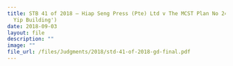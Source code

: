 ```yaml
---
title: STB 41 of 2018 – Hiap Seng Press (Pte) Ltd v The MCST Plan No 246 ('Wing
  Yip Building')
date: 2018-09-03
layout: file
description: ""
image: ""
file_url: /files/Judgments/2018/std-41-of-2018-gd-final.pdf
---
```

